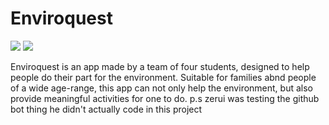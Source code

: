 # Enviroquest
![](https://img.shields.io/badge/Contributors-4-informational?style=flat&logo=<LOGO_NAME>&logoColor=white&color=2bbc8a)
![](https://img.shields.io/badge/Language-Swift-informational?style=flat&logo=<LOGO_NAME>&logoColor=white&color=2bbc8a)


Enviroquest is an app made by a team of four students, designed to help people do their part for the environment. Suitable for families abnd people of a wide age-range, this app can not only help the environment, but also provide meaningful activities for one to do. 
p.s zerui was testing the github bot thing he didn't actually code in this project 
